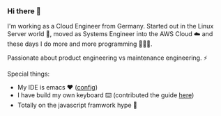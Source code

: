 ### Hi there 👋

I'm working as a Cloud Engineer from Germany. Started out in the Linux Server world 💾, moved as Systems Engineer into the AWS Cloud ☁️ and these days I do more and more programming 👨🏻‍💻.

Passionate about product engineering vs maintenance engineering. ⚡️

Special things:
- My IDE is emacs ❤️ ([config](https://github.com/flyck/.emacs.d))
- I have build my own keyboard ⌨️ (contributed the guide [here](https://github.com/adereth/dactyl-keyboard/tree/master/guide))
- Totally on the javascript framwork hype 🚀
